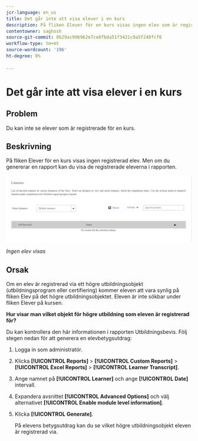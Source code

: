 ```yaml
---
jcr-language: en_us
title: Det går inte att visa elever i en kurs
description: På fliken Elever för en kurs visas ingen elev som är registrerad för Adobe Learning Manager. Men om du genererar en rapport kan du visa de registrerade eleverna i rapporten.
contentowner: saghosh
source-git-commit: 8b29ac996962e7ce8fbda51f3421c9a5f248fcf6
workflow-type: tm+mt
source-wordcount: '196'
ht-degree: 0%

---
```




# Det går inte att visa elever i en kurs

## Problem

Du kan inte se elever som är registrerade för en kurs.

## Beskrivning

På fliken Elever för en kurs visas ingen registrerad elev. Men om du genererar en rapport kan du visa de registrerade eleverna i rapporten.

![](assets/no-learners.png)

*Ingen elev visas*

## Orsak

Om en elev är registrerad via ett högre utbildningsobjekt (utbildningsprogram eller certifiering) kommer eleven att vara synlig på fliken Elev på det högre utbildningsobjektet. Eleven är inte sökbar under fliken Elever på kursen.

**Hur visar man vilket objekt för högre utbildning som eleven är registrerad för?**

Du kan kontrollera den här informationen i rapporten Utbildningsbevis. Följ stegen nedan för att generera en elevbetygsutdrag:

1. Logga in som administratör.
1. Klicka **[!UICONTROL Reports]** > **[!UICONTROL Custom Reports]** > **[!UICONTROL Excel Reports]** > **[!UICONTROL Learner Transcript]**.

1. Ange namnet på **[!UICONTROL Learner]** och ange **[!UICONTROL Date]** intervall.
1. Expandera avsnittet **[!UICONTROL Advanced Options]** och välj alternativet **[!UICONTROL Enable module level information]**.
1. Klicka **[!UICONTROL Generate]**.

   På elevens betygsutdrag kan du se vilket högre utbildningsobjekt eleven är registrerad via.
